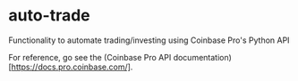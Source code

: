 # auto-trade
Functionality to automate trading/investing using Coinbase Pro's Python API

For reference, go see the (Coinbase Pro API documentation)[https://docs.pro.coinbase.com/].
